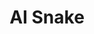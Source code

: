 ---
title: "AI Snake"
permalink: /projects/ai-snake
layout: project
description: "Program intended for building, testing and rendering AI snake games"
image: "/assets/images/bezier_curve.png"
technologies:
  - name: "Python"
    icon: "/assets/icons/python.svg"
  - name: "AI"
    icon: "/assets/icons/brain.svg"
  - name: "OpenCV"
    icon: "/assets/icons/eye.svg"
github: "https://github.com/GWStuart/SnakeAI"
features:
  - text: "Modular design allowing for mutliple different AI models"
  - text: "Renders high quality snake games as mp4 video using OpenCV"
  - text: "Supports variable board sizes"
# screenshots:
order: 7
---